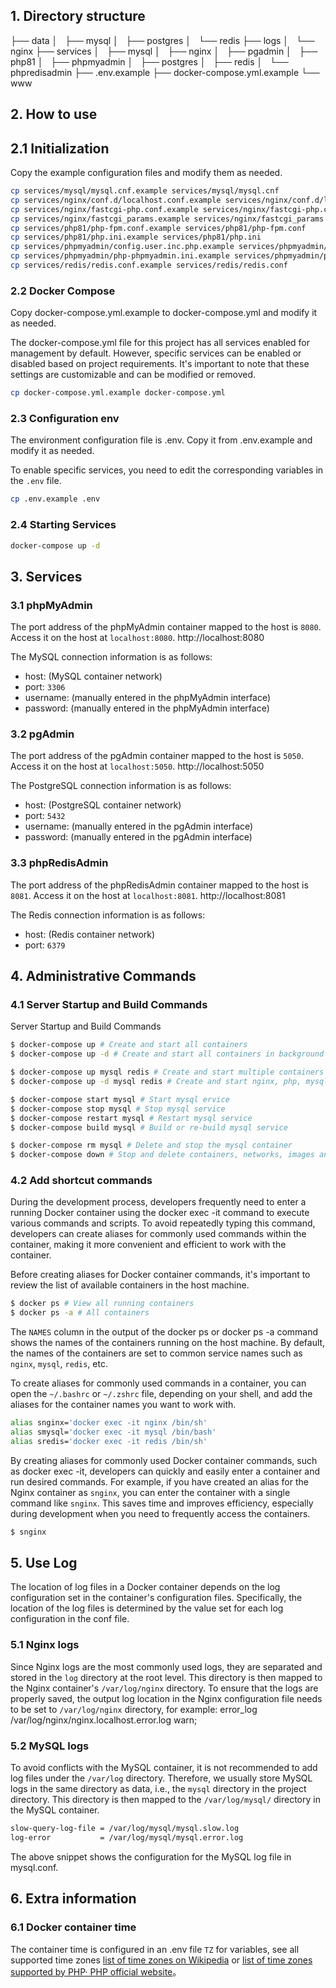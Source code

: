 
## 1. Directory structure
├── data
│   ├── mysql
│   ├── postgres
│   └── redis
├── logs
│   └── nginx
├── services
│   ├── mysql
│   ├── nginx
│   ├── pgadmin
│   ├── php81
│   ├── phpmyadmin
│   ├── postgres
│   ├── redis
│   └── phpredisadmin
├── .env.example
├── docker-compose.yml.example
└── www

## 2. How to use

## 2.1 Initialization
Copy the example configuration files and modify them as needed.

```bash
cp services/mysql/mysql.cnf.example services/mysql/mysql.cnf
cp services/nginx/conf.d/localhost.conf.example services/nginx/conf.d/localhost.conf
cp services/nginx/fastcgi-php.conf.example services/nginx/fastcgi-php.conf
cp services/nginx/fastcgi_params.example services/nginx/fastcgi_params
cp services/php81/php-fpm.conf.example services/php81/php-fpm.conf
cp services/php81/php.ini.example services/php81/php.ini
cp services/phpmyadmin/config.user.inc.php.example services/phpmyadmin/config.user.inc.php
cp services/phpmyadmin/php-phpmyadmin.ini.example services/phpmyadmin/php-phpmyadmin.ini
cp services/redis/redis.conf.example services/redis/redis.conf
```

### 2.2 Docker Compose
Copy docker-compose.yml.example to docker-compose.yml and modify it as needed.

The docker-compose.yml file for this project has all services enabled for management by default. However, specific services can be enabled or disabled based on project requirements. It's important to note that these settings are customizable and can be modified or removed.

```bash
cp docker-compose.yml.example docker-compose.yml
```

### 2.3 Configuration env
The environment configuration file is .env. Copy it from .env.example and modify it as needed.

To enable specific services, you need to edit the corresponding variables in the `.env` file.

```bash
cp .env.example .env
```

### 2.4 Starting Services

```bash
docker-compose up -d
```

## 3. Services

### 3.1 phpMyAdmin

The port address of the phpMyAdmin container mapped to the host is `8080`. Access it on the host at `localhost:8080`.
    http://localhost:8080

The MySQL connection information is as follows:

* host: (MySQL container network)
* port: `3306`
* username: (manually entered in the phpMyAdmin interface)
* password: (manually entered in the phpMyAdmin interface)


### 3.2 pgAdmin

The port address of the pgAdmin container mapped to the host is `5050`. Access it on the host at `localhost:5050`.
    http://localhost:5050

The PostgreSQL connection information is as follows:

* host: (PostgreSQL container network)
* port: `5432`
* username: (manually entered in the pgAdmin interface)
* password: (manually entered in the pgAdmin interface)

### 3.3 phpRedisAdmin
The port address of the phpRedisAdmin container mapped to the host is `8081`. Access it on the host at `localhost:8081`.
    http://localhost:8081

The Redis connection information is as follows:

*   host: (Redis container network)
*   port: `6379`

## 4. Administrative Commands

### 4.1 Server Startup and Build Commands
Server Startup and Build Commands

```bash
$ docker-compose up # Create and start all containers
$ docker-compose up -d # Create and start all containers in background mode

$ docker-compose up mysql redis # Create and start multiple containers of mysql, redis, ecc ...
$ docker-compose up -d mysql redis # Create and start nginx, php, mysql, ecc ... containers with background running

$ docker-compose start mysql # Start mysql ervice
$ docker-compose stop mysql # Stop mysql service
$ docker-compose restart mysql # Restart mysql service
$ docker-compose build mysql # Build or re-build mysql service

$ docker-compose rm mysql # Delete and stop the mysql container
$ docker-compose down # Stop and delete containers, networks, images and mounted volumes
```

### 4.2 Add shortcut commands
During the development process, developers frequently need to enter a running Docker container using the docker exec -it command to execute various commands and scripts. To avoid repeatedly typing this command, developers can create aliases for commonly used commands within the container, making it more convenient and efficient to work with the container.

Before creating aliases for Docker container commands, it's important to review the list of available containers in the host machine.

```bash
$ docker ps # View all running containers
$ docker ps -a # All containers
```

The `NAMES` column in the output of the docker ps or docker ps -a command shows the names of the containers running on the host machine. By default, the names of the containers are set to common service names such as `nginx`, `mysql`, `redis`, etc.

To create aliases for commonly used commands in a container, you can open the `~/.bashrc` or `~/.zshrc` file, depending on your shell, and add the aliases for the container names you want to work with.

```bash
alias snginx='docker exec -it nginx /bin/sh'
alias smysql='docker exec -it mysql /bin/bash'
alias sredis='docker exec -it redis /bin/sh'
```

By creating aliases for commonly used Docker container commands, such as docker exec -it, developers can quickly and easily enter a container and run desired commands. For example, if you have created an alias for the Nginx container as `snginx`, you can enter the container with a single command like `snginx`. This saves time and improves efficiency, especially during development when you need to frequently access the containers.

```bash
$ snginx
```

## 5. Use Log
The location of log files in a Docker container depends on the log configuration set in the container's configuration files. Specifically, the location of the log files is determined by the value set for each log configuration in the conf file.

### 5.1 Nginx logs
Since Nginx logs are the most commonly used logs, they are separated and stored in the `log` directory at the root level. This directory is then mapped to the Nginx container's `/var/log/nginx` directory. To ensure that the logs are properly saved, the output log location in the Nginx configuration file needs to be set to `/var/log/nginx` directory, for example:
    error_log  /var/log/nginx/nginx.localhost.error.log  warn;

### 5.2 MySQL logs
To avoid conflicts with the MySQL container, it is not recommended to add log files under the `/var/log` directory. Therefore, we usually store MySQL logs in the same directory as data, i.e., the `mysql` directory in the project directory. This directory is then mapped to the `/var/log/mysql/` directory in the MySQL container.

```bash
slow-query-log-file = /var/log/mysql/mysql.slow.log
log-error           = /var/log/mysql/mysql.error.log
```

The above snippet shows the configuration for the MySQL log file in mysql.conf.

## 6. Extra information

### 6.1 Docker container time
The container time is configured in an .env file `TZ` for variables, see all supported time zones [list of time zones on Wikipedia](https://en.wikipedia.org/wiki/List_of_tz_database_time_zones) or [list of time zones supported by PHP· PHP official website](https://www.php.net/manual/zh/timezones.php)。

